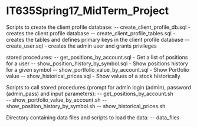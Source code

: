 # IT635Spring17_MidTerm_Project

Scripts to create the client profile database:
-- create_client_profile_db.sql - creates the client profile database
-- create_client_profile_tables.sql - creates the tables and defines primary keys in the client profile database
-- create_user.sql - creates the admin user and grants privileges

stored procedures:
-- get_positions_by_account.sql - Get a list of positions for a user
-- show_position_history_by_symbol.sql - Show positions history for a given symbol
-- show_portfolio_value_by_account.sql - Show Portfolio value
-- show_historical_prices.sql - Show values of a stock historically

Scripts to call stored procedures (prompt for admin login (admin), password (admin_pass) and input parameters):
-- get_positions_by_account.sh   
-- show_portfolio_value_by_account.sh
-- show_position_history_by_symbol.sh
-- show_historical_prices.sh     

Directory containing data files and scripts to load the data:
-- data_files                        


